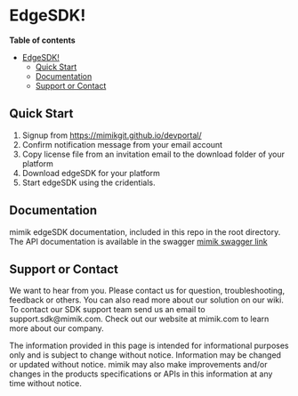 <!DOCTYPE html>
<html>
<head>
<meta charset="utf-8">
<meta name="viewport" content="width=device-width, initial-scale=1.0">

<link rel="stylesheet" href="https://stackedit.io/res-min/themes/base.css" />
<body><div class="container"><h1 id="edgesdk">EdgeSDK!</h1>

<link rel="logo-icon" href="https://github.com/mimik_logo.png" title="GitHub">

<p><strong>Table of contents</strong></p>

<p><div class="toc">
<ul>
<li><a href="#edgesdk">EdgeSDK!</a><ul>
<li><a href="#quick-start">Quick Start</a></li>
<li><a href="#documentation">Documentation</a></li>
<li><a href="#support-or-contact">Support or Contact</a></li>
</ul>
</li>
</ul>
</div>
</p>

<h2 id="quick-start">Quick Start</h2>

<ol>
<li>Signup from <a href="https://mimikgit.github.io/devportal/">https://mimikgit.github.io/devportal/</a></li>
<li>Confirm notification message from your email account</li>
<li>Copy license file from an invitation email to the download folder of your platform</li>
<li>Download edgeSDK for your platform</li>
<li>Start edgeSDK using the cridentials.</li>
</ol>

<h2 id="documentation">Documentation</h2>

<p>mimik edgeSDK documentation, included in this repo in the root directory.  The API documentation is available in the swagger <a href="https://app.swaggerhub.com/search?type=API&amp;owner=mimik">mimik swagger link</a></p>

<h2 id="support-or-contact">Support or Contact</h2>

<p>We want to hear from you. Please contact us for question, troubleshooting, feedback or others. You can also read more about our solution on our wiki. To contact our SDK support team send us an email to support.sdk@mimik.com. Check out our website at mimik.com to learn more about our company.</p>

<p>The information provided in this page is intended for informational purposes only and is subject to change without notice. Information may be changed or updated without notice. mimik may also make improvements and/or changes in the products specifications or APIs in this information at any time without notice.</p></div></body>
</html>
